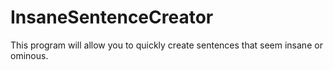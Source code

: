 # InsaneSentenceCreator
This program will allow you to quickly create sentences that seem insane or ominous.
